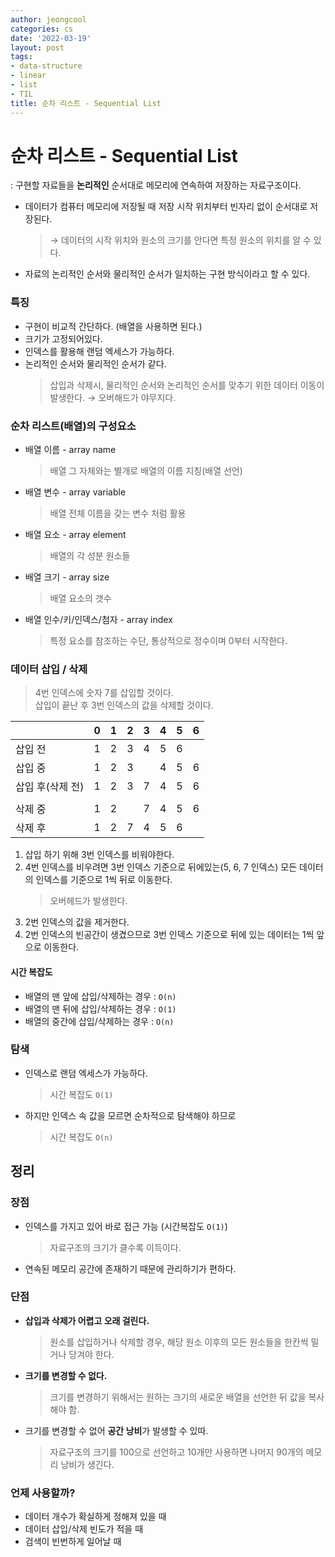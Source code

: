 ```yaml
---
author: jeongcool
categories: cs
date: '2022-03-19'
layout: post
tags:
- data-structure
- linear
- list
- TIL
title: 순차 리스트 - Sequential List
---
```


# 순차 리스트 - Sequential List
: 구현할 자료들을 **논리적인** 순서대로 메모리에 연속하여 저장하는 자료구조이다.
- 데이터가 컴퓨터 메모리에 저장될 때 저장 시작 위치부터 빈자리 없이 순서대로 저장된다.  
  > &rarr; 데이터의 시작 위치와 원소의 크기를 안다면 특정 원소의 위치를 알 수 있다.
- 자료의 논리적인 순서와 물리적인 순서가 일치하는 구현 방식이라고 할 수 있다.

### 특징
- 구현이 비교적 간단하다. (배열을 사용하면 된다.)
- 크기가 고정되어있다.
- 인덱스를 활용해 랜덤 엑세스가 가능하다.
- 논리적인 순서와 물리적인 순서가 같다.
  > 삽입과 삭제시, 물리적인 순서와 논리적인 순서를 맞추기 위한 데이터 이동이 발생한다. &rarr; 오버해드가 야무지다.

### 순차 리스트(배열)의 구성요소
- 배열 이름 - array name
  > 배열 그 자체와는 별개로 배열의 이름 지칭(배열 선언)
- 배열 변수 - array variable
  > 배열 전체 이름을 갖는 변수 처럼 활용
- 배열 요소 - array element
  > 배열의 각 성분 원소들
- 배열 크기 - array size
  > 배열 요소의 갯수
- 배열 인수/키/인덱스/첨자 - array index
  > 특정 요소를 참조하는 수단, 통상적으로 정수이며 0부터 시작한다.

### 데이터 삽입 / 삭제
> 4번 인덱스에 숫자 7를 삽입할 것이다.  
> 삽입이 끝난 후 3번 인덱스의 값을 삭제할 것이다.


|       | 0 | 1 | 2 | 3 | 4 | 5 | 6 |
|-------|---|---|---|---|---|---|---|
|삽입 전 | 1 | 2 | 3 | 4 | 5 | 6 |   |
|삽입 중 | 1 | 2 | 3 |   | 4 | 5 | 6 |
|삽입 후(삭제 전) | 1 | 2 | 3 | 7 | 4 | 5 | 6 |
||
|삭제 중 | 1 | 2 |   | 7 | 4 | 5 | 6 |
|삭제 후 | 1 | 2 | 7 | 4 | 5 | 6 |   |
1. 삽입 하기 위해 3번 인덱스를 비워야한다.
2. 4번 인덱스를 비우려면 3번 인덱스 기준으로 뒤에있는(5, 6, 7 인덱스) 모든 데이터의 인덱스를 기준으로 1씩 뒤로 이동한다.
   > 오버헤드가 발생한다.
3. 2번 인덱스의 값을 제거한다.
4. 2번 인덱스의 빈공간이 생겼으므로 3번 인덱스 기준으로 뒤에 있는 데이터는 1씩 앞으로 이동한다.

#### 시간 복잡도
- 배열의 맨 앞에 삽입/삭제하는 경우 : `O(n)`
- 배열의 맨 뒤에 삽입/삭제하는 경우 : `O(1)`
- 배열의 중간에 삽입/삭제하는 경우 : `O(n)`

### 탐색
- 인덱스로 랜덤 엑세스가 가능하다.
  > 시간 복잡도 `O(1)`
- 하지만 인덱스 속 값을 모르면 순차적으로 탐색해야 하므로
  > 시간 복잡도 `O(n)`

## 정리
### 장점
- 인덱스를 가지고 있어 바로 접근 가능 (시간복잡도 `O(1)`)
  > 자료구조의 크기가 클수록 이득이다.
- 연속된 메모리 공간에 존재하기 때문에 관리하기가 편하다.

### 단점
- **삽입과 삭제가 어렵고 오래 걸린다.**
  > 원소를 삽입하거나 삭제할 경우, 해당 원소 이후의 모든 원소들을 한칸씩 밀거나 당겨야 한다.
- **크기를 변경할 수 없다.**
  > 크기를 변경하기 위해서는 원하는 크기의 새로운 배열을 선언한 뒤 값을 복사해야 함.
- 크기를 변경할 수 없어 **공간 낭비**가 발생할 수 있따.
  > 자료구조의 크기를 100으로 선언하고 10개만 사용하면 나머지 90개의 메모리 낭비가 생긴다.

### 언제 사용할까?
- 데이터 개수가 확실하게 정해져 있을 때
- 데이터 삽입/삭제 빈도가 적을 때
- 검색이 빈번하게 일어날 때